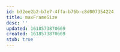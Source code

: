 ```yaml
---
id: b32ee2b2-b7e7-4ffa-b76b-c8d007354224
title: maxFrameSize
desc: ''
updated: 1618573870669
created: 1618573870669
stub: true
---
```


